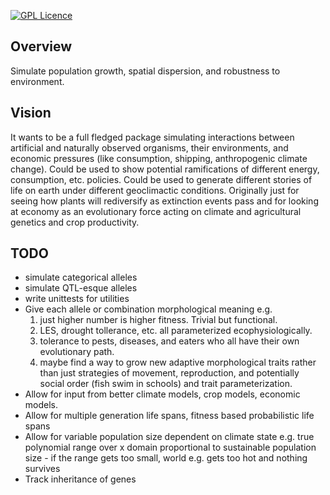 [![GPL
Licence](https://badges.frapsoft.com/os/gpl/gpl.svg?v=103)](https://opensource.org/licenses/GPL-3.0/)

## Overview
Simulate population growth, spatial dispersion, and robustness to environment.

## Vision
It wants to be a full fledged package simulating interactions between
artificial and naturally observed organisms, their environments, and economic
pressures (like consumption, shipping, anthropogenic climate change). Could be
used to show potential ramifications of different energy, consumption, etc.
policies. Could be used to generate different stories of life on earth under
different geoclimactic conditions. Originally just for seeing how plants will
rediversify as extinction events pass and for looking at economy as an
evolutionary force acting on climate and agricultural genetics and crop
productivity.

## TODO
* simulate categorical alleles
* simulate QTL-esque alleles
* write unittests for utilities
* Give each allele or combination morphological meaning
   e.g.  
  1. just higher number is higher fitness. Trivial but functional.
  2. LES, drought tollerance, etc. all parameterized ecophysiologically.
  3. tolerance to pests, diseases, and eaters who all have their own  
   evolutionary path.
  4. maybe find a way to grow new adaptive morphological traits rather than just
   strategies of movement, reproduction, and potentially social order (fish swim
   in schools) and trait parameterization.
* Allow for input from better climate models, crop models, economic models.
* Allow for multiple generation life spans, fitness based probabilistic life
   spans
* Allow for variable population size dependent on climate state e.g. true
   polynomial range over x domain proportional to sustainable population size -
   if the range gets too small, world e.g. gets too hot and nothing survives
* Track inheritance of genes
